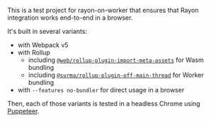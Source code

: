 This is a test project for rayon-on-worker that ensures that Rayon integration works end-to-end in a browser.

It's built in several variants:

 - with Webpack v5
 - with Rollup
   - including [`@web/rollup-plugin-import-meta-assets`](https://modern-web.dev/docs/building/rollup-plugin-import-meta-assets/) for Wasm bundling
   - including [`@surma/rollup-plugin-off-main-thread`](https://github.com/surma/rollup-plugin-off-main-thread) for Worker bundling
 - with `--features no-bundler` for direct usage in a browser

Then, each of those variants is tested in a headless Chrome using [Puppeteer](https://developers.google.com/web/tools/puppeteer).
